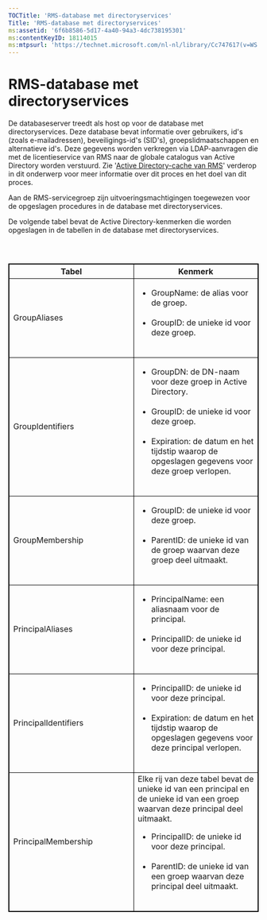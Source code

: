 ```yaml
---
TOCTitle: 'RMS-database met directoryservices'
Title: 'RMS-database met directoryservices'
ms:assetid: '6f6b8586-5d17-4a40-94a3-4dc738195301'
ms:contentKeyID: 18114015
ms:mtpsurl: 'https://technet.microsoft.com/nl-nl/library/Cc747617(v=WS.10)'
---
```


RMS-database met directoryservices
==================================

De databaseserver treedt als host op voor de database met directoryservices. Deze database bevat informatie over gebruikers, id's (zoals e-mailadressen), beveiligings-id's (SID's), groepslidmaatschappen en alternatieve id's. Deze gegevens worden verkregen via LDAP-aanvragen die met de licentieservice van RMS naar de globale catalogus van Active Directory worden verstuurd. Zie '[Active Directory-cache van RMS](https://technet.microsoft.com/c721a2eb-2fe9-4346-b426-3cc169b97265)' verderop in dit onderwerp voor meer informatie over dit proces en het doel van dit proces.

Aan de RMS-servicegroep zijn uitvoeringsmachtigingen toegewezen voor de opgeslagen procedures in de database met directoryservices.

De volgende tabel bevat de Active Directory-kenmerken die worden opgeslagen in de tabellen in de database met directoryservices.

###  

 
<table style="border:1px solid black;">
<colgroup>
<col width="50%" />
<col width="50%" />
</colgroup>
<thead>
<tr class="header">
<th style="border:1px solid black;" >Tabel</th>
<th style="border:1px solid black;" >Kenmerk</th>
</tr>
</thead>
<tbody>
<tr class="odd">
<td style="border:1px solid black;">GroupAliases</td>
<td style="border:1px solid black;"><ul>
<li>GroupName: de alias voor de groep.<br />
<br />
</li>
<li>GroupID: de unieke id voor deze groep.<br />
<br />
</li>
</ul></td>
</tr>
<tr class="even">
<td style="border:1px solid black;">GroupIdentifiers</td>
<td style="border:1px solid black;"><ul>
<li>GroupDN: de DN-naam voor deze groep in Active Directory.<br />
<br />
</li>
<li>GroupID: de unieke id voor deze groep.<br />
<br />
</li>
<li>Expiration: de datum en het tijdstip waarop de opgeslagen gegevens voor deze groep verlopen.<br />
<br />
</li>
</ul></td>
</tr>
<tr class="odd">
<td style="border:1px solid black;">GroupMembership</td>
<td style="border:1px solid black;"><ul>
<li>GroupID: de unieke id voor deze groep.<br />
<br />
</li>
<li>ParentID: de unieke id van de groep waarvan deze groep deel uitmaakt.<br />
<br />
</li>
</ul></td>
</tr>
<tr class="even">
<td style="border:1px solid black;">PrincipalAliases</td>
<td style="border:1px solid black;"><ul>
<li>PrincipalName: een aliasnaam voor de principal.<br />
<br />
</li>
<li>PrincipalID: de unieke id voor deze principal.<br />
<br />
</li>
</ul></td>
</tr>
<tr class="odd">
<td style="border:1px solid black;">PrincipalIdentifiers</td>
<td style="border:1px solid black;"><ul>
<li>PrincipalID: de unieke id voor deze principal.<br />
<br />
</li>
<li>Expiration: de datum en het tijdstip waarop de opgeslagen gegevens voor deze principal verlopen.<br />
<br />
</li>
</ul></td>
</tr>
<tr class="even">
<td style="border:1px solid black;">PrincipalMembership</td>
<td style="border:1px solid black;">Elke rij van deze tabel bevat de unieke id van een principal en de unieke id van een groep waarvan deze principal deel uitmaakt.
<ul>
<li>PrincipalID: de unieke id voor deze principal.<br />
<br />
</li>
<li>ParentID: de unieke id van een groep waarvan deze principal deel uitmaakt.<br />
<br />
</li>
</ul></td>
</tr>
</tbody>
</table>
